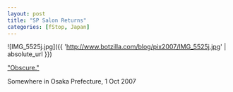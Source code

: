 ```yaml
---
layout: post
title: "SP Salon Returns"
categories: [fStop, Japan]
---
```



![IMG_5525j.jpg]({{ 'http://www.botzilla.com/blog/pix2007/IMG_5525j.jpg' | absolute_url }})


<a href="http://johnbrownlow.com/streetphoto/viewtopic.php?t=2635">"Obscure."</a>

Somewhere in Osaka Prefecture, 1 Oct 2007

